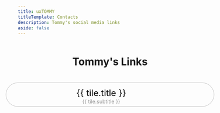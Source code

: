 ```yaml
---
title: uxTOMMY
titleTemplate: Contacts
description: Tommy's social media links
aside: false
---
```


<div class="box">
    <h1>Tommy's Links</h1>
    <a v-for="tile in tiles" target="_blank" rel="noopener noreferrer" :href="tile.link" class="tile">
        <img class="icon" :src="tile.icon" :alt="tile.alt"/>
        <div>
            <p class="title">{{ tile.title }}</p>
            <p class="subtitle">{{ tile.subtitle }}</p>
        </div>
        <div style="width: 3rem"></div>
    </a>
</div>

<style scoped>
    .box {
        display: flex;
        flex-direction: column;
        align-items: center;
    }
    h1 {
        margin-bottom: 2rem;
    }
    .tile {
        width: 100%;
        margin: 0.5rem;
        padding: 0.5rem 2rem;
        border: 1px #BBB solid;
        border-radius: 2.5rem;
        display: flex;
        align-items: center;
        justify-content: space-between;
    }
    .tile:hover {
        border-color: var(--vp-c-brand);
    }

    .icon {
        height: 3rem;
    }

    .title {
        text-align: center;
        font-size: 1.5rem;
        margin: 0;
        margin-top: 0.2rem;
        color: black;
    }

    .subtitle {
        text-align: center;
        margin: 0;
        margin-bottom: -0.2rem;
        color: #999;
    }
    .tile:hover .subtitle {
        color: var(--vp-c-brand-dark);
    }
</style>

<script>
export default {
    data() {
        return {
            tiles: <!--@include: contacts-metadata.json-->
        }
    },
}
</script>